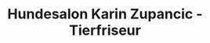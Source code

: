 ---
title: "Hundesalon Karin Zupancic - Tierfriseur"
url: /freiburg-im-breisgau/hundesalon-karin-zupancic-tierfriseur/
shop: Tiersalon
---